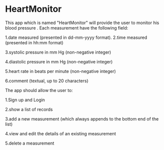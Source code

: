 # HeartMonitor
This app which is named "HeartMonitor" will provide the user to monitor his blood pressure .
Each measurement have the following field:

1.date measured (presented in dd-mm-yyyy format).
2.time measured (presented in hh:mm format)

3.systolic pressure in mm Hg (non-negative integer)

4.diastolic pressure in mm Hg (non-negative integer)

5.heart rate in beats per minute (non-negative integer)

6.comment (textual, up to 20 characters)


The app should allow the user to:

1.Sign up and Login

2.show a list of records

3.add a new measurement (which always appends to the bottom end of the list)

4.view and edit the details of an existing measurement

5.delete a measurement

